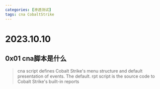 ```yaml
---
categories: [渗透测试]
tags: cna CobaltStrike
---
```

# 2023.10.10
## 0x01 cna脚本是什么
> cna script defines Cobalt Strike's menu structure and default presentation of events. The default. rpt script is the source code to Cobalt Strike's built-in reports

